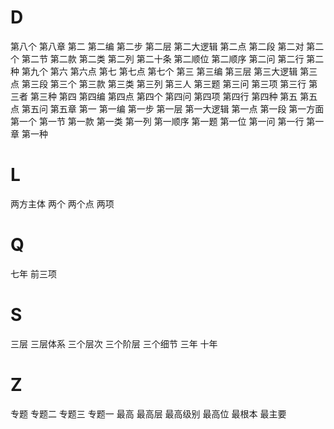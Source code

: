 
# D

第八个
第八章
第二
第二编
第二步
第二层
第二大逻辑
第二点
第二段
第二对
第二个
第二节
第二款
第二类
第二列
第二十条
第二顺位
第二顺序
第二问
第二行
第二种
第九个
第六
第六点
第七
第七点
第七个
第三
第三编
第三层
第三大逻辑
第三点
第三段
第三个
第三款
第三类
第三列
第三人
第三题
第三问
第三项
第三行
第三者
第三种
第四
第四编
第四点
第四个
第四问
第四项
第四行
第四种
第五
第五点
第五问
第五章
第一
第一编
第一步
第一层
第一大逻辑
第一点
第一段
第一方面
第一个
第一节
第一款
第一类
第一列
第一顺序
第一题
第一位
第一问
第一行
第一章
第一种

# L

两方主体
两个
两个点
两项

# Q

七年
前三项

# S

三层
三层体系
三个层次
三个阶层
三个细节
三年
十年

# Z

专题
专题二
专题三
专题一
最高
最高层
最高级别
最高位
最根本
最主要

